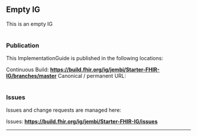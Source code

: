Empty IG
---
This is an empty IG
<br> </br>
###
### Publication
This ImplementationGuide is published in the following locations:

Continuous Build: __https://build.fhir.org/ig/jembi/Starter-FHIR-IG/branches/master__
Canonical / permanent URL: 
<br> </br>

### Issues
Issues and change requests are managed here:  

Issues:  __https://build.fhir.org/ig/jembi/Starter-FHIR-IG/issues__  

---
